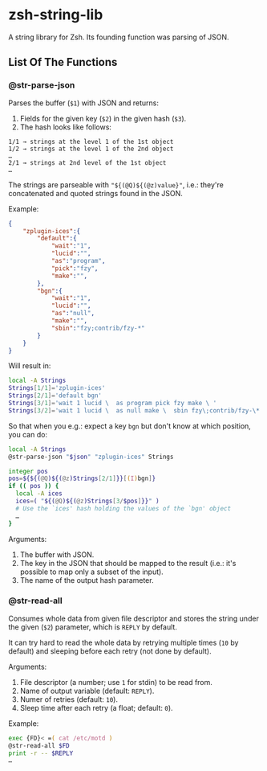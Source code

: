 # zsh-string-lib

A string library for Zsh. Its founding function was parsing of JSON.

## List Of The Functions

### @str-parse-json

Parses the buffer (`$1`) with JSON and returns:

1. Fields for the given key (`$2`) in the given hash (`$3`).
2. The hash looks like follows:

  ```
  1/1 → strings at the level 1 of the 1st object
  1/2 → strings at the level 1 of the 2nd object
  …
  2/1 → strings at 2nd level of the 1st object
  …
  ```

  The strings are parseable with `"${(@Q)${(@z)value}"`, i.e.:
  they're concatenated and quoted strings found in the JSON.

  Example:

  ```json
  {
      "zplugin-ices":{
          "default":{
              "wait":"1",
              "lucid":"",
              "as":"program",
              "pick":"fzy",
              "make":"",
          },
          "bgn":{
              "wait":"1",
              "lucid":"",
              "as":"null",
              "make":"",
              "sbin":"fzy;contrib/fzy-*"
          }
      }
  }
  ```

  Will result in:

  ```zsh
  local -A Strings
  Strings[1/1]='zplugin-ices'
  Strings[2/1]='default bgn'
  Strings[3/1]='wait 1 lucid \  as program pick fzy make \ '
  Strings[3/2]='wait 1 lucid \  as null make \  sbin fzy\;contrib/fzy-\*'
  ```

  So that when you e.g.: expect a key `bgn` but don't know at which
  position, you can do:

  ```zsh
  local -A Strings
  @str-parse-json "$json" "zplugin-ices" Strings

  integer pos
  pos=${${(@Q)${(@z)Strings[2/1]}}[(I)bgn]}
  if (( pos )) {
    local -A ices
    ices=( "${(@Q)${(@z)Strings[3/$pos]}}" )
    # Use the `ices' hash holding the values of the `bgn' object
    …
  }
  ```

Arguments:

1. The buffer with JSON.
2. The key in the JSON that should be mapped to the result (i.e.: it's possible
   to map only a subset of the input).
3. The name of the output hash parameter.

### @str-read-all

Consumes whole data from given file descriptor and stores the string under the
given (`$2`) parameter, which is `REPLY` by default.

It can try hard to read the whole data by retrying multiple times (`10` by
default) and sleeping before each retry (not done by default).

Arguments:

1. File descriptor (a number; use `1` for stdin) to be read from.
2. Name of output variable (default: `REPLY`).
3. Numer of retries (default: `10`).
4. Sleep time after each retry (a float; default: `0`).

Example:

```zsh
exec {FD}< =( cat /etc/motd )
@str-read-all $FD
print -r -- $REPLY
…
```

<!-- vim:set ft=markdown tw=80 fo+=an1 autoindent: -->
